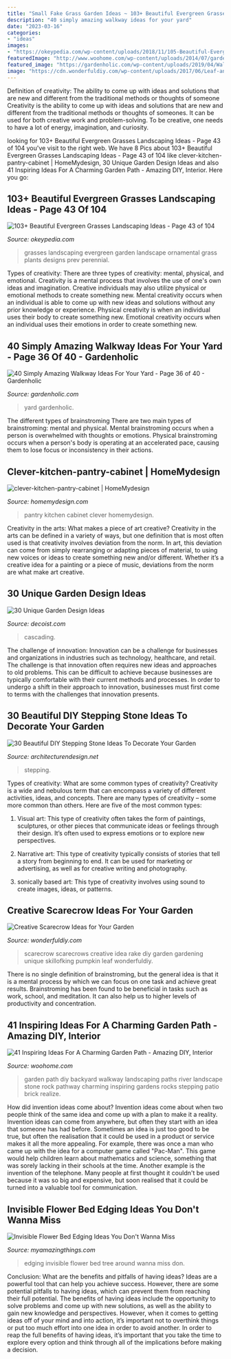 ```yaml
---
title: "Small Fake Grass Garden Ideas ~ 103+ Beautiful Evergreen Grasses Landscaping Ideas"
description: "40 simply amazing walkway ideas for your yard"
date: "2023-03-16"
categories:
- "ideas"
images:
- "https://okeypedia.com/wp-content/uploads/2018/11/105-Beautiful-Evergreen-Grasses-Landscaping-Ideas-43.jpg"
featuredImage: "http://www.woohome.com/wp-content/uploads/2014/07/garden-walkway-ideas-7.jpg"
featured_image: "https://gardenholic.com/wp-content/uploads/2019/04/Walkway-36.jpg"
image: "https://cdn.wonderfuldiy.com/wp-content/uploads/2017/06/Leaf-and-rake-scarecrow.jpg"
---
```



Definition of creativity: The ability to come up with ideas and solutions that are new and different from the traditional methods or thoughts of someone
Creativity is the ability to come up with ideas and solutions that are new and different from the traditional methods or thoughts of someones. It can be used for both creative work and problem-solving. To be creative, one needs to have a lot of energy, imagination, and curiosity.

	

		
looking for 103+ Beautiful Evergreen Grasses Landscaping Ideas - Page 43 of 104 you've visit to the right web. We have 8 Pics about 103+ Beautiful Evergreen Grasses Landscaping Ideas - Page 43 of 104 like clever-kitchen-pantry-cabinet | HomeMydesign, 30 Unique Garden Design Ideas and also 41 Inspiring Ideas For A Charming Garden Path - Amazing DIY, Interior. Here you go:
		
    
## 103+ Beautiful Evergreen Grasses Landscaping Ideas - Page 43 Of 104

<img loading=lazy src="https://okeypedia.com/wp-content/uploads/2018/11/105-Beautiful-Evergreen-Grasses-Landscaping-Ideas-43.jpg" onerror="this.onerror=null;this.src='https://tse3.mm.bing.net/th?id=OIP.OfT5_CXYGSkVJFPD0Ly79wHaJ4&amp;pid=15.1';" alt="103+ Beautiful Evergreen Grasses Landscaping Ideas - Page 43 of 104">

_Source: okeypedia.com_

>grasses landscaping evergreen garden landscape ornamental grass plants designs prev perennial. 

	

Types of creativity: There are three types of creativity: mental, physical, and emotional.
Creativity is a mental process that involves the use of one's own ideas and imagination. Creative individuals may also utilize physical or emotional methods to create something new. Mental creativity occurs when an individual is able to come up with new ideas and solutions without any prior knowledge or experience. Physical creativity is when an individual uses their body to create something new. Emotional creativity occurs when an individual uses their emotions in order to create something new.

    
## 40 Simply Amazing Walkway Ideas For Your Yard - Page 36 Of 40 - Gardenholic

<img loading=lazy src="https://gardenholic.com/wp-content/uploads/2019/04/Walkway-36.jpg" onerror="this.onerror=null;this.src='https://tse3.mm.bing.net/th?id=OIP.2cQ_PPiDZfrANkRTJNZLawHaKb&amp;pid=15.1';" alt="40 Simply Amazing Walkway Ideas For Your Yard - Page 36 of 40 - Gardenholic">

_Source: gardenholic.com_

>yard gardenholic. 

	

The different types of brainstroming
There are two main types of brainstroming: mental and physical. Mental brainstroming occurs when a person is overwhelmed with thoughts or emotions. Physical brainstroming occurs when a person's body is operating at an accelerated pace, causing them to lose focus or inconsistency in their actions.

    
## Clever-kitchen-pantry-cabinet | HomeMydesign

<img loading=lazy src="https://homemydesign.com/wp-content/uploads/2019/05/clever-kitchen-pantry-cabinet.jpg" onerror="this.onerror=null;this.src='https://tse2.mm.bing.net/th?id=OIP.pYJywbgt04f8EPZGRooLhQHaLw&amp;pid=15.1';" alt="clever-kitchen-pantry-cabinet | HomeMydesign">

_Source: homemydesign.com_

>pantry kitchen cabinet clever homemydesign. 

	

Creativity in the arts: What makes a piece of art creative?
Creativity in the arts can be defined in a variety of ways, but one definition that is most often used is that creativity involves deviation from the norm. In art, this deviation can come from simply rearranging or adapting pieces of material, to using new voices or ideas to create something new and/or different. Whether it’s a creative idea for a painting or a piece of music, deviations from the norm are what make art creative.

    
## 30 Unique Garden Design Ideas

<img loading=lazy src="https://cdn.decoist.com/wp-content/uploads/2012/03/Trellis1.jpg" onerror="this.onerror=null;this.src='https://tse3.mm.bing.net/th?id=OIP.pLCOuQ99-Dq77DwQTmKJqAHaJ4&amp;pid=15.1';" alt="30 Unique Garden Design Ideas">

_Source: decoist.com_

>cascading. 

	

The challenge of innovation:
Innovation can be a challenge for businesses and organizations in industries such as technology, healthcare, and retail. The challenge is that innovation often requires new ideas and approaches to old problems. This can be difficult to achieve because businesses are typically comfortable with their current methods and processes. In order to undergo a shift in their approach to innovation, businesses must first come to terms with the challenges that innovation presents.

    
## 30 Beautiful DIY Stepping Stone Ideas To Decorate Your Garden

<img loading=lazy src="https://cdn.architecturendesign.net/wp-content/uploads/2015/12/AD-Beautiful-DIY-Stepping-Stone-Ideas-To-Decorate-Your-Garden-02.jpg" onerror="this.onerror=null;this.src='https://tse4.mm.bing.net/th?id=OIP.UXV-gIWg-TLxgw2YtJHwaAHaKK&amp;pid=15.1';" alt="30 Beautiful DIY Stepping Stone Ideas To Decorate Your Garden">

_Source: architecturendesign.net_

>stepping. 

	

Types of creativity: What are some common types of creativity?
Creativity is a wide and nebulous term that can encompass a variety of different activities, ideas, and concepts. There are many types of creativity – some more common than others. Here are five of the most common types:
1. Visual art: This type of creativity often takes the form of paintings, sculptures, or other pieces that communicate ideas or feelings through their design. It’s often used to express emotions or to explore new perspectives.

2. Narrative art: This type of creativity typically consists of stories that tell a story from beginning to end. It can be used for marketing or advertising, as well as for creative writing and photography.

3. sonically based art: This type of creativity involves using sound to create images, ideas, or patterns.

    
## Creative Scarecrow Ideas For Your Garden

<img loading=lazy src="https://cdn.wonderfuldiy.com/wp-content/uploads/2017/06/Leaf-and-rake-scarecrow.jpg" onerror="this.onerror=null;this.src='https://tse4.mm.bing.net/th?id=OIP.bZuUbAnR0YJWElZla7p5fwHaHa&amp;pid=15.1';" alt="Creative Scarecrow Ideas for Your Garden">

_Source: wonderfuldiy.com_

>scarecrow scarecrows creative idea rake diy garden gardening unique skillofking pumpkin leaf wonderfuldiy. 

	

There is no single definition of brainstroming, but the general idea is that it is a mental process by which we can focus on one task and achieve great results. Brainstroming has been found to be beneficial in tasks such as work, school, and meditation. It can also help us to higher levels of productivity and concentration.

    
## 41 Inspiring Ideas For A Charming Garden Path - Amazing DIY, Interior

<img loading=lazy src="http://www.woohome.com/wp-content/uploads/2014/07/garden-walkway-ideas-7.jpg" onerror="this.onerror=null;this.src='https://tse1.mm.bing.net/th?id=OIP.z7RxMdxq1FK6WFPUGFeS6QHaLH&amp;pid=15.1';" alt="41 Inspiring Ideas For A Charming Garden Path - Amazing DIY, Interior">

_Source: woohome.com_

>garden path diy backyard walkway landscaping paths river landscape stone rock pathway charming inspiring gardens rocks stepping patio brick realize. 

	

How did invention ideas come about?
Invention ideas come about when two people think of the same idea and come up with a plan to make it a reality. Invention ideas can come from anywhere, but often they start with an idea that someone has had before. Sometimes an idea is just too good to be true, but often the realisation that it could be used in a product or service makes it all the more appealing. For example, there was once a man who came up with the idea for a computer game called "Pac-Man". This game would help children learn about mathematics and science, something that was sorely lacking in their schools at the time. Another example is the invention of the telephone. Many people at first thought it couldn't be used because it was so big and expensive, but soon realised that it could be turned into a valuable tool for communication.

    
## Invisible Flower Bed Edging Ideas You Don&#039;t Wanna Miss

<img loading=lazy src="http://myamazingthings.com/wp-content/uploads/2017/04/around-tree.jpg" onerror="this.onerror=null;this.src='https://tse2.mm.bing.net/th?id=OIP.U9G9UPKRPihhQmeDN5ZKaAHaFk&amp;pid=15.1';" alt="Invisible Flower Bed Edging Ideas You Don&#039;t Wanna Miss">

_Source: myamazingthings.com_

>edging invisible flower bed tree around wanna miss don. 

	

Conclusion: What are the benefits and pitfalls of having ideas?
Ideas are a powerful tool that can help you achieve success. However, there are some potential pitfalls to having ideas, which can prevent them from reaching their full potential. The benefits of having ideas include the opportunity to solve problems and come up with new solutions, as well as the ability to gain new knowledge and perspectives. However, when it comes to getting ideas off of your mind and into action, it’s important not to overthink things or put too much effort into one idea in order to avoid another. In order to reap the full benefits of having ideas, it’s important that you take the time to explore every option and think through all of the implications before making a decision.

